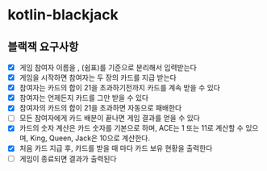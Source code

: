 # kotlin-blackjack

## 블랙잭 요구사항
- [x] 게임 참여자 이름을 , (쉼표)를 기준으로 분리해서 입력받는다
- [x] 게임을 시작하면 참여자는 두 장의 카드를 지급 받는다
- [x] 참여자는 카드의 합이 21을 초과하기전까지 카드를 계속 받을 수 있다
- [x] 참여자는 언제든지 카드를 그만 받을 수 있다
- [x] 참여자의 카드의 합이 21을 초과하면 자동으로 패배한다
- [ ] 모든 참여자에게 카드 배분이 끝나면 게임 결과를 얻을 수 있다
- [x] 카드의 숫자 계산은 카드 숫자를 기본으로 하며, ACE는 1 또는 11로 계산할 수 있으며, King, Queen, Jack은 10으로 계산한다.
- [x] 처음 카드 지급 후, 카드를 받을 때 마다 카드 보유 현황을 출력한다
- [ ] 게임이 종료되면 결과가 출력된다
